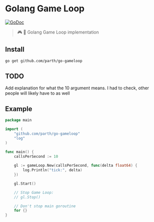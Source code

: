 # Golang Game Loop

[![GoDoc](https://godoc.org/github.com/kutase/go-gameloop?status.svg)](https://godoc.org/github.com/kutase/go-gameloop)

> :video_game: :arrows_counterclockwise: Golang Game Loop implementation

## Install

```bash
go get github.com/parth/go-gameloop
```

## TODO

Add explanation for what the 10 argument means. I had to check, other people will likely have to as well

## Example

```go
package main

import (
	"github.com/parth/go-gameloop"
	"log"
)

func main() {
	callsPerSecond := 10
	
	gl := gameLoop.New(callsPerSecond, func(delta float64) {
		log.Println("tick:", delta)
	})

	gl.Start()

	// Stop Game Loop:
	// gl.Stop()

	// Don't stop main goroutine
	for {}
}
```
